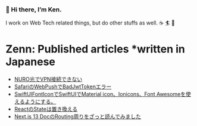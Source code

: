 ### 👋 Hi there, I’m Ken.

I work on Web Tech related things, but do other stuffs as well. ☕️ 🏄 🌱

# Zenn: Published articles *written in Japanese
<!-- BLOG-POST-LIST:START -->
- [NURO光でVPN接続できない](https://zenn.dev/kentarofurukawa/articles/00505dc9ef6aab)
- [SafariのWebPushでBadJwtTokenエラー](https://zenn.dev/kentarofurukawa/articles/5872e87333e2b3)
- [SwiftUIFontIconでSwiftUIでMaterial icon、Ionicons、Font Awesomeを使えるようにする。](https://zenn.dev/kentarofurukawa/articles/e3977abc3514e6)
- [ReactのStateは置き換える](https://zenn.dev/kentarofurukawa/articles/043d6b2aac9bc0)
- [Next.js 13 DocのRouting周りをざっと読んでみました](https://zenn.dev/kentarofurukawa/articles/c784f2c6c9cdc1)
<!-- BLOG-POST-LIST:END -->
